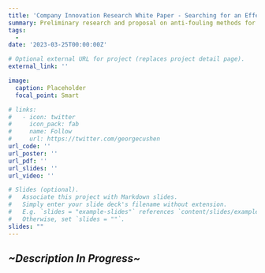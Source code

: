 ```yaml
---
title: 'Company Innovation Research White Paper - Searching for an Effective Filler Material used in Barrier Coatings '
summary: Preliminary research and proposal on anti-fouling methods for proprietary company surface coating materials was presented at a symposium by local startup company. Was selected as the top pick for funding from a group of graduate-level researchers at UNLV. Currently communicating to further improve thermal and anti-fouling characteristics of proprietary surface coating material. 
tags:
  - 
date: '2023-03-25T00:00:00Z'

# Optional external URL for project (replaces project detail page).
external_link: ''

image:
  caption: Placeholder
  focal_point: Smart

# links:
#   - icon: twitter
#     icon_pack: fab
#     name: Follow
#     url: https://twitter.com/georgecushen
url_code: ''
url_poster: ''
url_pdf: ''
url_slides: ''
url_video: ''

# Slides (optional).
#   Associate this project with Markdown slides.
#   Simply enter your slide deck's filename without extension.
#   E.g. `slides = "example-slides"` references `content/slides/example-slides.md`.
#   Otherwise, set `slides = ""`.
slides: ""
---
```


## *~Description In Progress~*
